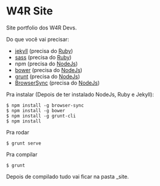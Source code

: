 W4R Site
========

Site portfolio dos W4R Devs.

Do que você vai precisar:

 - [jekyll](https://jekyllrb.com/docs/installation/) (precisa do [Ruby](https://nandovieira.com.br/configurando-ruby-rails-mysql-e-git-no-windows))
 - [sass](http://sass-lang.com/install) (precisa do [Ruby](https://nandovieira.com.br/configurando-ruby-rails-mysql-e-git-no-windows))
 - npm (precisa do [NodeJs](https://nodejs.org/en/download/))
 - [bower](https://bower.io/#install-bower) (precisa do [NodeJs](https://nodejs.org/en/download/))
 - [grunt](http://gruntjs.com/getting-started) (precisa do [NodeJs](https://nodejs.org/en/download/))
 - [BrowserSync](http://gruntjs.com/getting-started) (precisa do [NodeJs](https://nodejs.org/en/download/))


Pra instalar (Depois de ter instalado NodeJs, Ruby e Jekyll):

	$ npm install -g browser-sync
    $ npm install -g bower
    $ npm install -g grunt-cli
    $ npm install

Pra rodar

	$ grunt serve

Pra compilar

	$ grunt

Depois de compilado tudo vai ficar na pasta _site.
